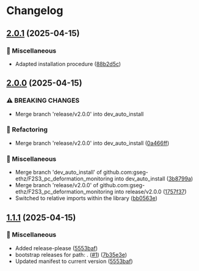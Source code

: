 # Changelog

## [2.0.1](https://github.com/gseg-ethz/F2S3_pc_deformation_monitoring/compare/v2.0.0...v2.0.1) (2025-04-15)


### 🧰 Miscellaneous

* Adapted installation procedure ([88b2d5c](https://github.com/gseg-ethz/F2S3_pc_deformation_monitoring/commit/88b2d5c7e1b6fd45383b91ce0977151d24cdc7ce))

## [2.0.0](https://github.com/gseg-ethz/F2S3_pc_deformation_monitoring/compare/v1.1.1...v2.0.0) (2025-04-15)


### ⚠ BREAKING CHANGES

* Merge branch 'release/v2.0.0' into dev_auto_install

### 🔨 Refactoring

* Merge branch 'release/v2.0.0' into dev_auto_install ([0a466ff](https://github.com/gseg-ethz/F2S3_pc_deformation_monitoring/commit/0a466ff457bea700d1ab6bb53e213aaa77da568d))


### 🧰 Miscellaneous

* Merge branch 'dev_auto_install' of github.com:gseg-ethz/F2S3_pc_deformation_monitoring into dev_auto_install ([3b8799a](https://github.com/gseg-ethz/F2S3_pc_deformation_monitoring/commit/3b8799ad3938c1fe5c235c5e16fd8b79ff9980e5))
* Merge branch 'release/v2.0.0' of github.com:gseg-ethz/F2S3_pc_deformation_monitoring into release/v2.0.0 ([1757f37](https://github.com/gseg-ethz/F2S3_pc_deformation_monitoring/commit/1757f377da063af172cf16df74a6d7c49ba86da1))
* Switched to relative imports within the library ([bb0563e](https://github.com/gseg-ethz/F2S3_pc_deformation_monitoring/commit/bb0563e0bf00bd082bac19f0e9349fe94e5b41ff))

## [1.1.1](https://github.com/gseg-ethz/F2S3_pc_deformation_monitoring/compare/v1.1.0...v1.1.1) (2025-04-15)


### 🧰 Miscellaneous

* Added release-please ([5553baf](https://github.com/gseg-ethz/F2S3_pc_deformation_monitoring/commit/5553baf2e67fb55e288f7ea751904e2f48784ebf))
* bootstrap releases for path: . ([#1](https://github.com/gseg-ethz/F2S3_pc_deformation_monitoring/issues/1)) ([7b35e3e](https://github.com/gseg-ethz/F2S3_pc_deformation_monitoring/commit/7b35e3e2edc93b78d980957d05008d8946cb77c6))
* Updated manifest to current version ([5553baf](https://github.com/gseg-ethz/F2S3_pc_deformation_monitoring/commit/5553baf2e67fb55e288f7ea751904e2f48784ebf))

